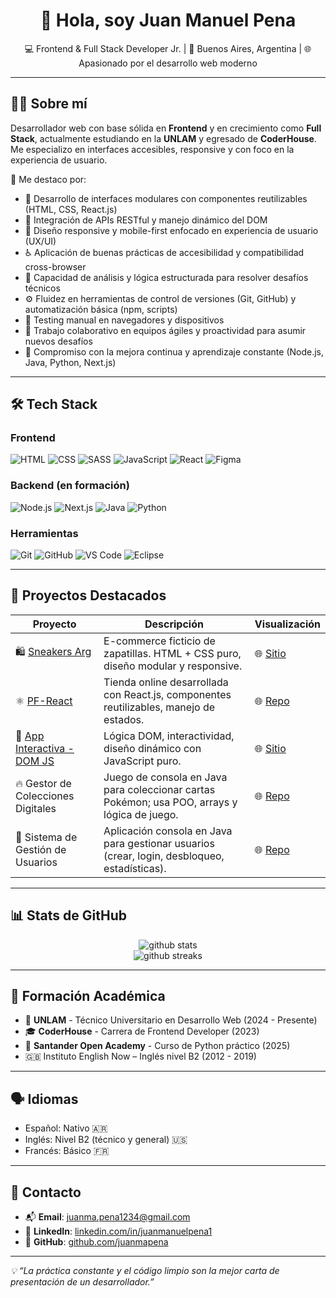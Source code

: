 <h1 align="center">👋 Hola, soy Juan Manuel Pena</h1>

<p align="center">
  💻 Frontend & Full Stack Developer Jr. | 📍 Buenos Aires, Argentina | 🌐 Apasionado por el desarrollo web moderno
</p>

---

## 🧑‍💻 Sobre mí

Desarrollador web con base sólida en **Frontend** y en crecimiento como **Full Stack**, actualmente estudiando en la **UNLAM** y egresado de **CoderHouse**. Me especializo en interfaces accesibles, responsive y con foco en la experiencia de usuario.  

🔎 Me destaco por:

- 🧩 Desarrollo de interfaces modulares con componentes reutilizables (HTML, CSS, React.js)
- 🔌 Integración de APIs RESTful y manejo dinámico del DOM
- 📱 Diseño responsive y mobile-first enfocado en experiencia de usuario (UX/UI)
- ♿ Aplicación de buenas prácticas de accesibilidad y compatibilidad cross-browser
- 🧠 Capacidad de análisis y lógica estructurada para resolver desafíos técnicos
- ⚙️ Fluidez en herramientas de control de versiones (Git, GitHub) y automatización básica (npm, scripts)
- 🧪 Testing manual en navegadores y dispositivos
- 🤝 Trabajo colaborativo en equipos ágiles y proactividad para asumir nuevos desafíos
- 🚀 Compromiso con la mejora continua y aprendizaje constante (Node.js, Java, Python, Next.js)


---

## 🛠️ Tech Stack

### Frontend
![HTML](https://img.shields.io/badge/-HTML5-E34F26?style=flat&logo=html5&logoColor=white)
![CSS](https://img.shields.io/badge/-CSS3-1572B6?style=flat&logo=css3)
![SASS](https://img.shields.io/badge/-SASS-CC6699?style=flat&logo=sass&logoColor=white)
![JavaScript](https://img.shields.io/badge/-JavaScript-F7DF1E?style=flat&logo=javascript&logoColor=black)
![React](https://img.shields.io/badge/-React-20232A?style=flat&logo=react)
![Figma](https://img.shields.io/badge/-Figma-F24E1E?style=flat&logo=figma)

### Backend (en formación)
![Node.js](https://img.shields.io/badge/-Node.js-339933?style=flat&logo=node.js&logoColor=white)
![Next.js](https://img.shields.io/badge/-Next.js-000000?style=flat&logo=next.js&logoColor=white)
![Java](https://img.shields.io/badge/-Java-007396?style=flat&logo=java)
![Python](https://img.shields.io/badge/-Python-3776AB?style=flat&logo=python&logoColor=white)

### Herramientas
![Git](https://img.shields.io/badge/-Git-F05032?style=flat&logo=git)
![GitHub](https://img.shields.io/badge/-GitHub-181717?style=flat&logo=github)
![VS Code](https://img.shields.io/badge/-VSCode-007ACC?style=flat&logo=visual-studio-code)
![Eclipse](https://img.shields.io/badge/-Eclipse-2C2255?style=flat&logo=eclipse&logoColor=white)

---

## 💼 Proyectos Destacados

| Proyecto | Descripción | Visualización |
|---------|-------------|------|
| 🛍️ [Sneakers Arg](https://juanmapena.github.io/PF-Pena/) | E-commerce ficticio de zapatillas. HTML + CSS puro, diseño modular y responsive. | 🌐 [Sitio](https://juanmapena.github.io/PF-Pena/)
| ⚛️ [PF-React](https://github.com/juanmapena/PF-React) | Tienda online desarrollada con React.js, componentes reutilizables, manejo de estados. | 🌐 [Repo](https://github.com/juanmapena/PF-React) |
| 🧠 [App Interactiva - DOM JS](https://juanmapena.github.io/Proyecto-Final-Pena/) | Lógica DOM, interactividad, diseño dinámico con JavaScript puro. | 🌐 [Sitio](https://juanmapena.github.io/Proyecto-Final-Pena/) |
| 🔥 Gestor de Colecciones Digitales | Juego de consola en Java para coleccionar cartas Pokémon; usa POO, arrays y lógica de juego. | 🌐 [Repo](https://github.com/juanmapena/Gestor-De-Colecciones-Digitales) |
| 👥 Sistema de Gestión de Usuarios | Aplicación consola en Java para gestionar usuarios (crear, login, desbloqueo, estadísticas). | 🌐 [Repo](https://github.com/juanmapena/Sistema-De-Gestion-De-Usuarios) |


---

## 📊 Stats de GitHub

<p align="center">
  <img src="https://github-readme-stats.vercel.app/api?username=juanmapena&show_icons=true&theme=default" alt="github stats" />
  <br />
  <img src="https://github-readme-streak-stats.herokuapp.com/?user=juanmapena&theme=default" alt="github streaks" />
</p>

---

## 🧠 Formación Académica

- 🏫 **UNLAM** - Técnico Universitario en Desarrollo Web (2024 - Presente)
- 🎓 **CoderHouse** - Carrera de Frontend Developer (2023)
- 🐍 **Santander Open Academy** - Curso de Python práctico (2025)
- 🇬🇧 Instituto English Now – Inglés nivel B2 (2012 - 2019)

---


## 🗣️ Idiomas

- Español: Nativo 🇦🇷  
- Inglés: Nivel B2 (técnico y general) 🇺🇸  
- Francés: Básico 🇫🇷

---

## 🤝 Contacto

- 📬 **Email**: [juanma.pena1234@gmail.com](mailto:juanma.pena1234@gmail.com)
- 💼 **LinkedIn**: [linkedin.com/in/juanmanuelpena1](https://www.linkedin.com/in/juanmanuelpena1/)
- 🧪 **GitHub**: [github.com/juanmapena](https://github.com/juanmapena)

---

_💡 “La práctica constante y el código limpio son la mejor carta de presentación de un desarrollador.”_
